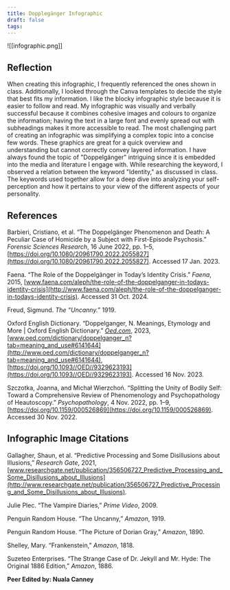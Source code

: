 ```yaml
---
title: Dopplegänger Infographic
draft: false
tags:
---
```

 
![[infographic.png]]
## Reflection
When creating this infographic, I frequently referenced the ones shown in class. Additionally, I looked through the Canva templates to decide the style that best fits my information. I like the blocky infographic style because it is easier to follow and read. My infographic was visually and verbally successful because it combines cohesive images and colours to organize the information; having the text in a large font and evenly spread out with subheadings makes it more accessible to read. The most challenging part of creating an infographic was simplifying a complex topic into a concise few words. These graphics are great for a quick overview and understanding but cannot correctly convey layered information. I have always found the topic of "Doppelgänger" intriguing since it is embedded into the media and literature I engage with. While researching the keyword, I observed a relation between the keyword "Identity," as discussed in class. The keywords used together allow for a deep dive into analyzing your self-perception and how it pertains to your view of the different aspects of your personality.

## References
Barbieri, Cristiano, et al. “The Doppelgänger Phenomenon and Death: A Peculiar Case of Homicide by a Subject with First-Episode Psychosis.” _Forensic Sciences Research_, 16 June 2022, pp. 1–5, [https://doi.org/10.1080/20961790.2022.2055827](https://doi.org/10.1080/20961790.2022.2055827). Accessed 17 Jan. 2023.

Faena. “The Role of the Doppelgänger in Today’s Identity Crisis.” _Faena_, 2015, [www.faena.com/aleph/the-role-of-the-doppelganger-in-todays-identity-crisis](http://www.faena.com/aleph/the-role-of-the-doppelganger-in-todays-identity-crisis). Accessed 31 Oct. 2024.

Freud, Sigmund. _The “Uncanny.”_ 1919.

Oxford English Dictionary. “Doppelganger, N. Meanings, Etymology and More | Oxford English Dictionary.” [_Oed.com_](http://oed.com/), 2023, [www.oed.com/dictionary/doppelganger_n?tab=meaning_and_use#6141644](http://www.oed.com/dictionary/doppelganger_n?tab=meaning_and_use#6141644), [https://doi.org/10.1093//OED//9329623193](https://doi.org/10.1093//OED//9329623193). Accessed 16 Nov. 2023.

Szczotka, Joanna, and Michał Wierzchoń. “Splitting the Unity of Bodily Self: Toward a Comprehensive Review of Phenomenology and Psychopathology of Heautoscopy.” _Psychopathology_, 4 Nov. 2022, pp. 1–9, [https://doi.org/10.1159/000526869](https://doi.org/10.1159/000526869). Accessed 30 Nov. 2022.

## Infographic Image Citations

Gallagher, Shaun, et al. “Predictive Processing and Some Disillusions about Illusions,” _Research Gate_, 2021, [www.researchgate.net/publication/356506727_Predictive_Processing_and_Some_Disillusions_about_Illusions](http://www.researchgate.net/publication/356506727_Predictive_Processing_and_Some_Disillusions_about_Illusions).

Julie Plec. “The Vampire Diaries,” _Prime Video_, 2009.

Penguin Random House. “The Uncanny,” _Amazon_, 1919.

Penguin Random House. “The Picture of Dorian Gray,” _Amazon_, 1890.

Shelley, Mary. “Frankenstein,” _Amazon_, 1818.

Suzeteo Enterprises. “The Strange Case of Dr. Jekyll and Mr. Hyde: The Original 1886 Edition,” _Amazon_, 1886.


**Peer Edited by: Nuala Canney**